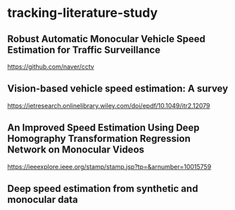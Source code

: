 # tracking-literature-study

## Robust Automatic Monocular Vehicle Speed Estimation for Traffic Surveillance
https://github.com/naver/cctv  

## Vision-based vehicle speed estimation: A survey
https://ietresearch.onlinelibrary.wiley.com/doi/epdf/10.1049/itr2.12079

## An Improved Speed Estimation Using Deep Homography Transformation Regression Network on Monocular Videos
https://ieeexplore.ieee.org/stamp/stamp.jsp?tp=&arnumber=10015759

## Deep speed estimation from synthetic and monocular data
